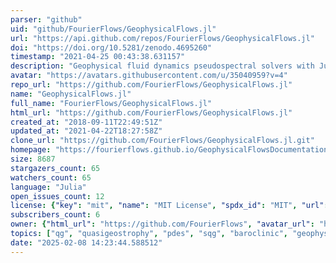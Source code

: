 ```yaml
---
parser: "github"
uid: "github/FourierFlows/GeophysicalFlows.jl"
url: "https://api.github.com/repos/FourierFlows/GeophysicalFlows.jl"
doi: "https://doi.org/10.5281/zenodo.4695260"
timestamp: "2021-04-25 00:43:38.631157"
description: "Geophysical fluid dynamics pseudospectral solvers with Julia and FourierFlows.jl."
avatar: "https://avatars.githubusercontent.com/u/35040959?v=4"
repo_url: "https://github.com/FourierFlows/GeophysicalFlows.jl"
name: "GeophysicalFlows.jl"
full_name: "FourierFlows/GeophysicalFlows.jl"
html_url: "https://github.com/FourierFlows/GeophysicalFlows.jl"
created_at: "2018-09-11T22:49:51Z"
updated_at: "2021-04-22T18:27:58Z"
clone_url: "https://github.com/FourierFlows/GeophysicalFlows.jl.git"
homepage: "https://fourierflows.github.io/GeophysicalFlowsDocumentation/stable/"
size: 8687
stargazers_count: 65
watchers_count: 65
language: "Julia"
open_issues_count: 12
license: {"key": "mit", "name": "MIT License", "spdx_id": "MIT", "url": "https://api.github.com/licenses/mit", "node_id": "MDc6TGljZW5zZTEz"}
subscribers_count: 6
owner: {"html_url": "https://github.com/FourierFlows", "avatar_url": "https://avatars.githubusercontent.com/u/35040959?v=4", "login": "FourierFlows", "type": "Organization"}
topics: ["qg", "quasigeostrophy", "pdes", "sqg", "baroclinic", "geophysical-fluid-dynamics", "fourierflows", "navier-stokes"]
date: "2025-02-08 14:23:44.588512"
---
```

